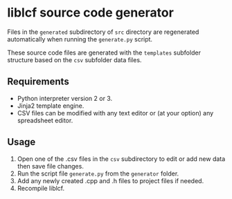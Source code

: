 # liblcf source code generator

Files in the `generated` subdirectory of `src` directory are regenerated
automatically when running the `generate.py` script.

These source code files are generated with the `templates` subfolder
structure based on the `csv` subfolder data files.


## Requirements

* Python interpreter version 2 or 3.
* Jinja2 template engine.
* CSV files can be modified with any text editor or (at your option) any
  spreadsheet editor.


## Usage

1. Open one of the .csv files in the `csv` subdirectory to edit or add new
   data then save file changes.
2. Run the script file `generate.py` from the `generator` folder.
3. Add any newly created .cpp and .h files to project files if needed.
4. Recompile liblcf.
